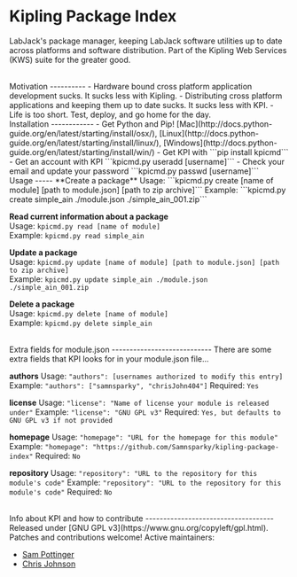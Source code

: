 Kipling Package Index
======================================
LabJack's package manager, keeping LabJack software utilities up to date across platforms and software distribution. Part of the Kipling Web Services (KWS) suite for the greater good.

<br>
Motivation
----------
 - Hardware bound cross platform application development sucks. It sucks less with Kipling.
 - Distributing cross platform applications and keeping them up to date sucks. It sucks less with KPI.
 - Life is too short. Test, deploy, and go home for the day.

<br>
Installation
------------
 - Get Python and Pip! [Mac](http://docs.python-guide.org/en/latest/starting/install/osx/), [Linux](http://docs.python-guide.org/en/latest/starting/install/linux/), [Windows](http://docs.python-guide.org/en/latest/starting/install/win/)
 - Get KPI with ```pip install kpicmd```
 - Get an account with KPI ```kpicmd.py useradd [username]```
 - Check your email and update your password ```kpicmd.py passwd [username]```

<br>
Usage
-----
**Create a package**  
Usage: ```kpicmd.py create [name of module] [path to module.json]  [path to zip archive]```  
Example: ```kpicmd.py create simple_ain ./module.json ./simple_ain_001.zip```

**Read current information about a package**  
Usage: ```kpicmd.py read [name of module]```  
Example: ```kpicmd.py read simple_ain```

**Update a package**  
Usage: ```kpicmd.py update [name of module] [path to module.json] [path to zip archive]```  
Example: ```kpicmd.py update simple_ain ./module.json ./simple_ain_001.zip```

**Delete a package**  
Usage: ```kpicmd.py delete [name of module]```  
Example: ```kpicmd.py delete simple_ain```

<br>
Extra fields for module.json
----------------------------
There are some extra fields that KPI looks for in your module.json file...

**authors**
Usage: ```"authors": [usernames authorized to modify this entry]```
Example: ```"authors": ["samnsparky", "chrisJohn404"]```
Required: ```Yes```

**license**
Usage: ```"license": "Name of license your module is released under"```
Example: ```"license": "GNU GPL v3"```
Required: ```Yes, but defaults to GNU GPL v3 if not provided```

**homepage**
Usage: ```"homepage": "URL for the homepage for this module"```
Example: ```"homepage": "https://github.com/Samnsparky/kipling-package-index"```
Required: ```No```

**repository**
Usage: ```"repository": "URL to the repository for this module's code"```
Example: ```"repository": "URL to the repository for this module's code"```
Required: ```No```


<br>
Info about KPI and how to contribute
------------------------------------
Released under [GNU GPL v3](https://www.gnu.org/copyleft/gpl.html). Patches and contributions welcome! Active maintainers:

 - [Sam Pottinger](https://github.com/samnsparky)
 - [Chris Johnson](https://github.com/chrisJohn404)
